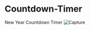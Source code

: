 # Countdown-Timer
New Year Countdown Timer
![Capture](https://user-images.githubusercontent.com/68221536/99906441-9f38b900-2cf0-11eb-9956-30b846760276.PNG)
